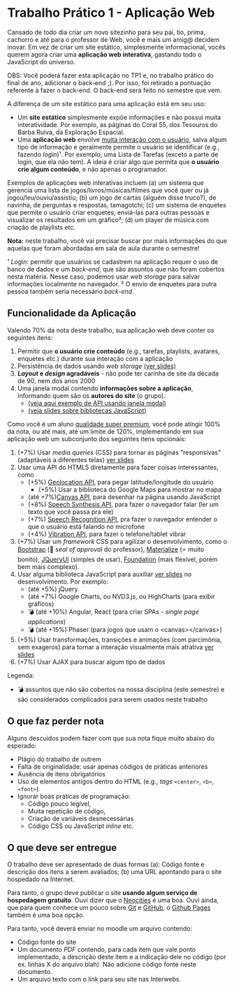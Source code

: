# Trabalho Prático 1 - Aplicação Web

Cansado de todo dia criar um novo sitezinho para seu pai, tio, prima,
cachorro e até para o professor de Web, você e mais um amig@ decidem
inovar. Em vez de criar um site estático, simplesmente informacional, vocês
querem agora criar uma **aplicação web interativa**, gastando todo o
JavaScript do universo.

OBS: Você poderá fazer esta aplicação no TP1 e, no trabalho prático do final de ano, adicionar o back-end ;).  Por isso, foi retirado a pontuação referente à fazer o back-end. O back-end será feito no semestre que vem.

A diferença de um site estático para uma aplicação está em seu uso:

- Um **site estático** simplesmente expõe informações e não possui
  muita interatividade. Por exemplo, as páginas do Coral 55, dos Tesouros
  do Barba Ruiva, da Exploração Espacial.
- Uma **aplicação web** envolve <u>muita interação com o usuário</u>,
  salva algum tipo de informação e geralmente permite o usuário se
  identificar (e.g., fazendo _login_)¹. Por exemplo, uma Lista de Tarefas
  (exceto a parte de login, que ela não tem). A ideia é criar algo que
  permita que **o usuário crie algum conteúdo**, e não apenas o programador.

Exemplos de aplicações web interativas incluem (a) um sistema que gerencia uma
lista de jogos/livros/músicas/filmes que você quer ou já
jogou/leu/ouviu/assistiu; (b) um jogo de cartas (alguém disse truco?), de
navinha, de perguntas e respostas, tamagotchi; (c) um sistema de enquetes
que permite o usuário criar enquetes, enviá-las para outras pessoas e
visualizar os resultados em um gráfico²; (d) um player de música com criação de playlists etc.

**Nota:** neste trabalho, você vai precisar buscar por mais informações
do que aquelas que foram abordadas em sala de aula durante o semestre!

¹ _Login_: permitir que usuários se cadastrem na aplicação requer o uso de
banco de dados e um _back-end_, que são assuntos que não foram cobertos
nesta matéria. Nesse caso, podemos usar _web storage_ para salvar informações
localmente no navegador.
² O envio de enquetes para outra pessoa também seria necessário _back-end_.

## Funcionalidade da Aplicação

Valendo 70% da nota deste trabalho, sua aplicação web deve conter os
seguintes itens:

1. Permitir que **o usuário crie conteúdo** (e.g., tarefas, playlists,
   avatares, enquetes etc.) durante sua interação com a aplicação
1. Persistência de dados usando _web storage_ [(ver slides)](https://fegemo.github.io/cefet-front-end/classes/js5)
1. **_Layout_ e _design_ agradáveis** - não pode ter carinha de site da década de 90, nem dos anos 2000
1. Uma janela modal contendo **informações sobre a aplicação**, informando
   quem são os **autores do site** (o grupo). 
   - [(veja aqui exemplo de API usando janela modal)](https://jqueryui.com/dialog/#modal-message)
   - [(veja slides sobre bibliotecas JavaScript)](https://fegemo.github.io/cefet-front-end/classes/js6)

Como você é um aluno [qualidade super premium][superpremium], você
pode atingir 100% da nota, ou até mais, até um limite de 120%, implementando
em sua aplicação web um subconjunto dos seguintes itens opcionais:

1. (+7%) Usar _media queries_ (CSS) para tornar as páginas "responsivas"
   (adaptáveis a diferentes telas) [ver slides](https://fegemo.github.io/cefet-front-end/classes/css7)
1. Usar uma API do HTML5 diretamente para fazer coisas interessantes, como
   - (+5%) [Geolocation API][geolocation], para pegar latitude/longitude do
     usuário
     - (+5%) Usar a biblioteca do Google Maps para mostrar no mapa
   - (até +7%)[Canvas API][canvas], para desenhar na página usando JavaScript
   - (+8%) [Speech Synthesis API][synthesis], para fazer o navegador falar
     (ler um texto que você passa pra ele)
   - (+7%) [Speech Recognition API][recognition], pra fazer o navegador entender
     o que o usuário está falando no microfone
   - (+4%) [Vibration API][vibration], para fazer o telefone/tablet vibrar
1. (+7%) Usar um _framework_ CSS para agilizar o desenvolvimento, como o
   [Bootstrap][bootstrap] (:star2: _seal of approval_ do professor),
   [Materialize][materialize] (:star: muito bonito),
   [JQueryUI][jqueryui] (simples de usar),
   [Foundation][foundation] (mais flexível, porém bem mais complexo).
1. Usar alguma biblioteca JavaScript para auxiliar [ver slides](https://fegemo.github.io/cefet-front-end/classes/js6)
   no desenvolvimento. Por exemplo:
   - (até +5%) jQuery
   - (até +7%) Google Charts, ou NVD3.js, ou HighCharts (para exibir gráficos)
   - :bomb: (até +10%) Angular, React (para criar SPAs - _single
     page applications_)
   - :bomb: (até +15%) Phaser (para jogos que usam o &lt;canvas&gt;&lt;/canvas&gt;)
1. (+5%) Usar transformações, transições e animações (com parcimônia,
   sem exageros) para tornar a interação visualmente mais atrativa [ver slides](https://fegemo.github.io/cefet-front-end/classes/css6)
1. (+7%) Usar AJAX para buscar algum tipo de dados


Legenda:
- :bomb: assuntos que não são cobertos na nossa disciplina (este semestre) e são considerados complicados para serem usados neste trabalho


[superpremium]: https://www.youtube.com/watch?v=4CooiNDnPHI
[geolocation]: http://fegemo.github.io/cefet-web/classes/js5/#5
[canvas]: http://fegemo.github.io/cefet-web/classes/js5/#17
[synthesis]: https://developer.mozilla.org/en-US/docs/Web/API/SpeechSynthesis
[recognition]: https://developer.mozilla.org/pt-BR/docs/Web/API/SpeechRecognition
[bootstrap]: http://getbootstrap.com/
[materialize]: http://materializecss.com/
[foundation]: https://foundation.zurb.com/
[jqueryui]: https://jqueryui.com/
[vibration]: https://googlechrome.github.io/samples/vibration/
## O que faz **perder nota**

Alguns descuidos podem fazer com que sua nota fique muito abaixo do esperado:
- Plágio do trabalho de outrem
- Falta de originalidade: usar apenas códigos de práticas anteriores
- Ausência de itens obrigatórios
- Uso de elementos antigos dentro do HTML (e.g., _tags_ `<center>`, `<b>`,
  `<font>`)
- Ignorar boas práticas de programação:
  - Código pouco legível,
  - Muita repetição de código,
  - Criação de variáveis desnecessárias
  - Código CSS ou JavaScript _inline_ etc.

## O que deve ser **entregue**

O trabalho deve ser apresentado de duas formas (a): Código fonte e descrição dos itens a serem avaliados; (b) uma URL apontando para o site hospedado na Internet.

Para tanto, o grupo deve publicar o site
**usando algum serviço de hospedagem gratuito**. Ouvi dizer que o
[Neocities][neocities] é uma boa. Ouvi ainda, que para quem conhece um pouco
sobre [Git][git] e [GitHub][github], o [Github Pages][gh-pages] também é
uma boa opção.

Para tanto, você deverá enviar no moodle um arquivo contendo:

- Código fonte do site
- Um documento *PDF* contendo, para cada item que vale ponto implementado, a descrição deste item e a indicação dele no código (por ex. linhas X do arquivo blah). Não adicione código fonte neste documento.  
- Um arquivo texto com o link para seu site nas Interwebs.




[neocities]: https://neocities.org/
[git]: https://git-scm.com/
[github]: https://github.com/
[gh-pages]: https://pages.github.com/
